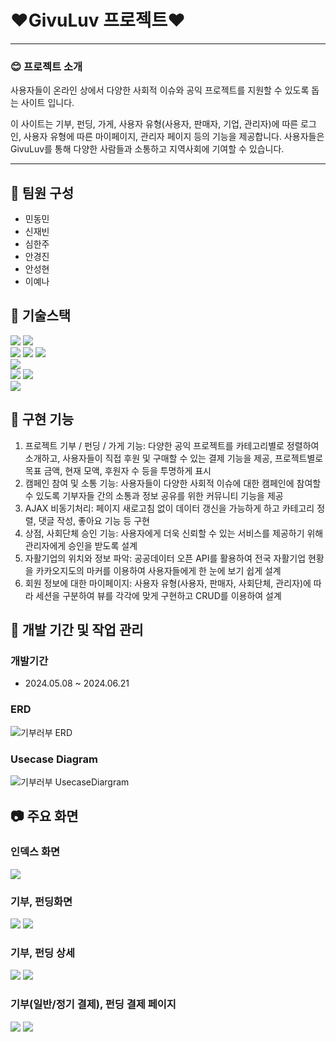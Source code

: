 # :heart:GivuLuv 프로젝트:heart:
---
### :blush: 프로젝트 소개
사용자들이 온라인 상에서 다양한 사회적 이슈와 공익 프로젝트를 지원할 수 있도록 돕는 사이트 입니다.

이 사이트는 기부, 펀딩, 가게, 사용자 유형(사용자, 판매자, 기업, 관리자)에 따른 로그인, 사용자 유형에 따른 마이페이지, 관리자 페이지 등의 기능을 제공합니다.
사용자들은 GivuLuv를 통해 다양한 사람들과 소통하고 지역사회에 기여할 수 있습니다.

---

## :clap: 팀원 구성
* 민동민
* 신재빈
* 심한주
* 안경진
* 안성현
* 이예나

## :hammer: 기술스택
<div> 
  <img src="https://img.shields.io/badge/java-007396?style=for-the-badge&logo=java&logoColor=white">
  <img src="https://img.shields.io/badge/jquery-0769AD?style=for-the-badge&logo=jquery&logoColor=white">
  <br>

  <img src="https://img.shields.io/badge/html5-E34F26?style=for-the-badge&logo=html5&logoColor=white"> 
  <img src="https://img.shields.io/badge/css-1572B6?style=for-the-badge&logo=css3&logoColor=white"> 
  <img src="https://img.shields.io/badge/javascript-F7DF1E?style=for-the-badge&logo=javascript&logoColor=black"> 
  <br>
  
  <img src="https://img.shields.io/badge/mysql-4479A1?style=for-the-badge&logo=mysql&logoColor=white"> 
  <br>
  
  <img src="https://img.shields.io/badge/spring-6DB33F?style=for-the-badge&logo=spring&logoColor=white">
  <img src="https://camo.githubusercontent.com/938da2d5b4f6f0e7c664f2d85f2fcd52d7660f6200507e41649bece913e6421a/68747470733a2f2f696d672e736869656c64732e696f2f62616467652f5468796d656c6561662d3030354630463f7374796c653d666f722d7468652d6261646765266c6f676f3d5468796d656c656166266c6f676f436f6c6f723d7768697465">
  <br>
  
  <img src="https://img.shields.io/badge/apache tomcat-F8DC75?style=for-the-badge&logo=apachetomcat&logoColor=white">
  <br>
</div>

## :wrench: 구현 기능
1. 프로젝트 기부 / 펀딩 / 가게 기능: 다양한 공익 프로젝트를 카테고리별로 정렬하여 소개하고, 사용자들이 직접 후원 및 구매할 수 있는 결제 기능을 제공, 프로젝트별로 목표 금액, 현재 모액, 후원자 수 등을 투명하게 표시
2. 캠페인 참여 및 소통 기능: 사용자들이 다양한 사회적 이슈에 대한 캠페인에 참여할 수 있도록 기부자들 간의 소통과 정보 공유를 위한 커뮤니티 기능을 제공
3. AJAX 비동기처리: 페이지 새로고침 없이 데이터 갱신을 가능하게 하고 카테고리 정렬, 댓글 작성, 좋아요 기능 등 구현
4. 상점, 사회단체 승인 기능: 사용자에게 더욱 신뢰할 수 있는 서비스를 제공하기 위해 관리자에게 승인을 받도록 설계
5. 자활기업의 위치와 정보 파악: 공공데이터 오픈 API를 활용하여 전국 자활기업 현황을 카카오지도의 마커를 이용하여 사용자들에게 한 눈에 보기 쉽게 설계
6. 회원 정보에 대한 마이페이지: 사용자 유형(사용자, 판매자, 사회단체, 관리자)에 따라 세션을 구분하여 뷰를 각각에 맞게 구현하고 CRUD를 이용하여 설계

## :pencil: 개발 기간 및 작업 관리
### 개발기간
* 2024.05.08 ~ 2024.06.21

### ERD
![기부러부 ERD](https://github.com/user-attachments/assets/8bb5204d-efae-4e05-a3ae-7f1a5b45a732)

### Usecase Diagram
![기부러부 UsecaseDiargram](https://github.com/user-attachments/assets/e90eb873-2feb-4841-aacd-06ecb4bab43f)

## :camera: 주요 화면
### 인덱스 화면
<img src="https://private-user-images.githubusercontent.com/108271458/338857560-563af964-5baa-4964-9019-2c33bb2b9bb1.png?jwt=eyJhbGciOiJIUzI1NiIsInR5cCI6IkpXVCJ9.eyJpc3MiOiJnaXRodWIuY29tIiwiYXVkIjoicmF3LmdpdGh1YnVzZXJjb250ZW50LmNvbSIsImtleSI6ImtleTUiLCJleHAiOjE3MjI4MjY4NDUsIm5iZiI6MTcyMjgyNjU0NSwicGF0aCI6Ii8xMDgyNzE0NTgvMzM4ODU3NTYwLTU2M2FmOTY0LTViYWEtNDk2NC05MDE5LTJjMzNiYjJiOWJiMS5wbmc_WC1BbXotQWxnb3JpdGhtPUFXUzQtSE1BQy1TSEEyNTYmWC1BbXotQ3JlZGVudGlhbD1BS0lBVkNPRFlMU0E1M1BRSzRaQSUyRjIwMjQwODA1JTJGdXMtZWFzdC0xJTJGczMlMkZhd3M0X3JlcXVlc3QmWC1BbXotRGF0ZT0yMDI0MDgwNVQwMjU1NDVaJlgtQW16LUV4cGlyZXM9MzAwJlgtQW16LVNpZ25hdHVyZT0yMmM2MDRlZGM0NTY4ZGViNTdhZGNkNzA3OTQxNmFhYTUyOGI5ODU0MWJlODgwNWM0OTBjYWY2ZTRlZTQ5ZTY4JlgtQW16LVNpZ25lZEhlYWRlcnM9aG9zdCZhY3Rvcl9pZD0wJmtleV9pZD0wJnJlcG9faWQ9MCJ9.fbou8-oVg9241nYwv-GqjkWLOiNzx2xAjHTEXZ_I_bE">

### 기부, 펀딩화면
<img src="https://private-user-images.githubusercontent.com/108271458/337885848-102c10d5-3b94-415b-b598-9db96a6b0e1c.png?jwt=eyJhbGciOiJIUzI1NiIsInR5cCI6IkpXVCJ9.eyJpc3MiOiJnaXRodWIuY29tIiwiYXVkIjoicmF3LmdpdGh1YnVzZXJjb250ZW50LmNvbSIsImtleSI6ImtleTUiLCJleHAiOjE3MjI4MjY4NDUsIm5iZiI6MTcyMjgyNjU0NSwicGF0aCI6Ii8xMDgyNzE0NTgvMzM3ODg1ODQ4LTEwMmMxMGQ1LTNiOTQtNDE1Yi1iNTk4LTlkYjk2YTZiMGUxYy5wbmc_WC1BbXotQWxnb3JpdGhtPUFXUzQtSE1BQy1TSEEyNTYmWC1BbXotQ3JlZGVudGlhbD1BS0lBVkNPRFlMU0E1M1BRSzRaQSUyRjIwMjQwODA1JTJGdXMtZWFzdC0xJTJGczMlMkZhd3M0X3JlcXVlc3QmWC1BbXotRGF0ZT0yMDI0MDgwNVQwMjU1NDVaJlgtQW16LUV4cGlyZXM9MzAwJlgtQW16LVNpZ25hdHVyZT0wN2FkOTU1YjVhYTY5NGZhOTE0YTE2Njg5Zjc3ZTI5ZWQ4ODU0NDhhMjMwZDNhMjQzZDM1MzMzNWVkYjNkMjgyJlgtQW16LVNpZ25lZEhlYWRlcnM9aG9zdCZhY3Rvcl9pZD0wJmtleV9pZD0wJnJlcG9faWQ9MCJ9.KKo8IEiw42w0iaBYz46SMTBbnv4-shCxVY3R3KnZV_Q">
<img src="https://private-user-images.githubusercontent.com/108271458/337885856-55e123fd-2c29-4b7c-ba50-ffd759bf86aa.png?jwt=eyJhbGciOiJIUzI1NiIsInR5cCI6IkpXVCJ9.eyJpc3MiOiJnaXRodWIuY29tIiwiYXVkIjoicmF3LmdpdGh1YnVzZXJjb250ZW50LmNvbSIsImtleSI6ImtleTUiLCJleHAiOjE3MjI4MjY4NDUsIm5iZiI6MTcyMjgyNjU0NSwicGF0aCI6Ii8xMDgyNzE0NTgvMzM3ODg1ODU2LTU1ZTEyM2ZkLTJjMjktNGI3Yy1iYTUwLWZmZDc1OWJmODZhYS5wbmc_WC1BbXotQWxnb3JpdGhtPUFXUzQtSE1BQy1TSEEyNTYmWC1BbXotQ3JlZGVudGlhbD1BS0lBVkNPRFlMU0E1M1BRSzRaQSUyRjIwMjQwODA1JTJGdXMtZWFzdC0xJTJGczMlMkZhd3M0X3JlcXVlc3QmWC1BbXotRGF0ZT0yMDI0MDgwNVQwMjU1NDVaJlgtQW16LUV4cGlyZXM9MzAwJlgtQW16LVNpZ25hdHVyZT00N2I4YjUzNGIwOWI1ODZhNjI1YzI0M2U3YTA5YWMzMTVlOWU3MGJjYjcyNjY2MTUzYWI1Mzg1OGVkNWZhZTk2JlgtQW16LVNpZ25lZEhlYWRlcnM9aG9zdCZhY3Rvcl9pZD0wJmtleV9pZD0wJnJlcG9faWQ9MCJ9.mEbUZKtsEjFh5jQZ418Kdo6I_c6sWxH8yliJ_yACNa8">

### 기부, 펀딩 상세
<img src="https://private-user-images.githubusercontent.com/108271458/337885995-33f778ef-34df-4a75-b4a2-5f33c1c71b1a.png?jwt=eyJhbGciOiJIUzI1NiIsInR5cCI6IkpXVCJ9.eyJpc3MiOiJnaXRodWIuY29tIiwiYXVkIjoicmF3LmdpdGh1YnVzZXJjb250ZW50LmNvbSIsImtleSI6ImtleTUiLCJleHAiOjE3MjI4MjY4NDUsIm5iZiI6MTcyMjgyNjU0NSwicGF0aCI6Ii8xMDgyNzE0NTgvMzM3ODg1OTk1LTMzZjc3OGVmLTM0ZGYtNGE3NS1iNGEyLTVmMzNjMWM3MWIxYS5wbmc_WC1BbXotQWxnb3JpdGhtPUFXUzQtSE1BQy1TSEEyNTYmWC1BbXotQ3JlZGVudGlhbD1BS0lBVkNPRFlMU0E1M1BRSzRaQSUyRjIwMjQwODA1JTJGdXMtZWFzdC0xJTJGczMlMkZhd3M0X3JlcXVlc3QmWC1BbXotRGF0ZT0yMDI0MDgwNVQwMjU1NDVaJlgtQW16LUV4cGlyZXM9MzAwJlgtQW16LVNpZ25hdHVyZT0yODZmZDZjNGQ1OWVkZjBhZTQ1MjAyNDIzMzFkNjExZTQzMTlmNGIwYjhjYTU0Y2Y0YWNlNGRjZTJmMzBiMmQyJlgtQW16LVNpZ25lZEhlYWRlcnM9aG9zdCZhY3Rvcl9pZD0wJmtleV9pZD0wJnJlcG9faWQ9MCJ9.5v_i6wNNKflB4Xc2CZktXMYRz4T6Y62YCTw7SkrGTf8">
<img src="https://private-user-images.githubusercontent.com/108271458/337886091-e9cc5d6a-dbc8-482b-9442-daacda7f09d3.png?jwt=eyJhbGciOiJIUzI1NiIsInR5cCI6IkpXVCJ9.eyJpc3MiOiJnaXRodWIuY29tIiwiYXVkIjoicmF3LmdpdGh1YnVzZXJjb250ZW50LmNvbSIsImtleSI6ImtleTUiLCJleHAiOjE3MjI4MjY4NDUsIm5iZiI6MTcyMjgyNjU0NSwicGF0aCI6Ii8xMDgyNzE0NTgvMzM3ODg2MDkxLWU5Y2M1ZDZhLWRiYzgtNDgyYi05NDQyLWRhYWNkYTdmMDlkMy5wbmc_WC1BbXotQWxnb3JpdGhtPUFXUzQtSE1BQy1TSEEyNTYmWC1BbXotQ3JlZGVudGlhbD1BS0lBVkNPRFlMU0E1M1BRSzRaQSUyRjIwMjQwODA1JTJGdXMtZWFzdC0xJTJGczMlMkZhd3M0X3JlcXVlc3QmWC1BbXotRGF0ZT0yMDI0MDgwNVQwMjU1NDVaJlgtQW16LUV4cGlyZXM9MzAwJlgtQW16LVNpZ25hdHVyZT1jYThkYmJiYTIzNmUwYjcwMWJjZTQwYmI3YTE1YTFmZmM3YjA1OGZjZmRmNTcxODhjN2I3ZmZiNzVlOWU1Yzg5JlgtQW16LVNpZ25lZEhlYWRlcnM9aG9zdCZhY3Rvcl9pZD0wJmtleV9pZD0wJnJlcG9faWQ9MCJ9.8ud-c7jWFE_wJINyczm_PIV7ILOCxQb0AUNaImjYhk4">

### 기부(일반/정기 결제), 펀딩 결제 페이지
<img src="https://private-user-images.githubusercontent.com/108271458/337886225-49ff1e0b-c43a-455b-8ed6-157c4f1b3f79.png?jwt=eyJhbGciOiJIUzI1NiIsInR5cCI6IkpXVCJ9.eyJpc3MiOiJnaXRodWIuY29tIiwiYXVkIjoicmF3LmdpdGh1YnVzZXJjb250ZW50LmNvbSIsImtleSI6ImtleTUiLCJleHAiOjE3MjI4MjY4NDUsIm5iZiI6MTcyMjgyNjU0NSwicGF0aCI6Ii8xMDgyNzE0NTgvMzM3ODg2MjI1LTQ5ZmYxZTBiLWM0M2EtNDU1Yi04ZWQ2LTE1N2M0ZjFiM2Y3OS5wbmc_WC1BbXotQWxnb3JpdGhtPUFXUzQtSE1BQy1TSEEyNTYmWC1BbXotQ3JlZGVudGlhbD1BS0lBVkNPRFlMU0E1M1BRSzRaQSUyRjIwMjQwODA1JTJGdXMtZWFzdC0xJTJGczMlMkZhd3M0X3JlcXVlc3QmWC1BbXotRGF0ZT0yMDI0MDgwNVQwMjU1NDVaJlgtQW16LUV4cGlyZXM9MzAwJlgtQW16LVNpZ25hdHVyZT01ODUxMjk3ZjkzODAwMzQ4YzFiMGEwYzc2YzUzY2RiMWQ1YWUyZjYyYjYxZDJjN2I1ZjZkNmU4YmFkOTk4MGEyJlgtQW16LVNpZ25lZEhlYWRlcnM9aG9zdCZhY3Rvcl9pZD0wJmtleV9pZD0wJnJlcG9faWQ9MCJ9.Kc-C0sCv8C_6tt2pxwNpDB69zP92sQGv-DAyqZ0Oja8">
<img src="https://private-user-images.githubusercontent.com/108271458/337886272-7ecfe1c9-9362-4b5a-80c6-229243b32682.png?jwt=eyJhbGciOiJIUzI1NiIsInR5cCI6IkpXVCJ9.eyJpc3MiOiJnaXRodWIuY29tIiwiYXVkIjoicmF3LmdpdGh1YnVzZXJjb250ZW50LmNvbSIsImtleSI6ImtleTUiLCJleHAiOjE3MjI4MjY4NDUsIm5iZiI6MTcyMjgyNjU0NSwicGF0aCI6Ii8xMDgyNzE0NTgvMzM3ODg2MjcyLTdlY2ZlMWM5LTkzNjItNGI1YS04MGM2LTIyOTI0M2IzMjY4Mi5wbmc_WC1BbXotQWxnb3JpdGhtPUFXUzQtSE1BQy1TSEEyNTYmWC1BbXotQ3JlZGVudGlhbD1BS0lBVkNPRFlMU0E1M1BRSzRaQSUyRjIwMjQwODA1JTJGdXMtZWFzdC0xJTJGczMlMkZhd3M0X3JlcXVlc3QmWC1BbXotRGF0ZT0yMDI0MDgwNVQwMjU1NDVaJlgtQW16LUV4cGlyZXM9MzAwJlgtQW16LVNpZ25hdHVyZT04MjhkNzZiNjAwY2JiNTM0MGNjYzExNTVkMTRkNGQ4NmM2ZDg5Njk1YTc4NGM5YTI4ZTk0NDNmNGU2NDQyNTc3JlgtQW16LVNpZ25lZEhlYWRlcnM9aG9zdCZhY3Rvcl9pZD0wJmtleV9pZD0wJnJlcG9faWQ9MCJ9.-c4_RzGYfVfX7KlBZ71dzgLQUC_KaneHn5-QMs-v7ZA">
